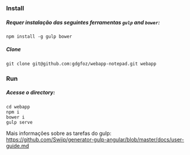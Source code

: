 
### Install

##### Requer instalação das seguintes ferramentas `gulp` and `bower`:
```
npm install -g gulp bower
```

##### Clone
```
git clone git@github.com:gdgfoz/webapp-notepad.git webapp
```


### Run

##### Acesse o directory:
```
cd webapp  
npm i
bower i
gulp serve
```
 Mais informações sobre as tarefas do gulp: https://github.com/Swiip/generator-gulp-angular/blob/master/docs/user-guide.md

 
